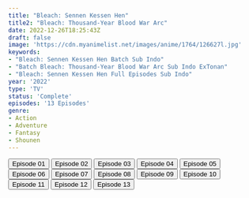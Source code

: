 ```yaml
---
title: "Bleach: Sennen Kessen Hen"
title2: "Bleach: Thousand-Year Blood War Arc"
date: 2022-12-26T18:25:43Z
draft: false
image: 'https://cdn.myanimelist.net/images/anime/1764/126627l.jpg'
keywords:
- "Bleach: Sennen Kessen Hen Batch Sub Indo"
- "Batch Bleach: Thousand-Year Blood War Arc Sub Indo ExTonan"
- "Bleach: Sennen Kessen Hen Full Episodes Sub Indo"
year: '2022'
type: 'TV'
status: 'Complete'
episodes: '13 Episodes'
genre:
- Action
- Adventure
- Fantasy
- Shounen
---
```


<div class="d-g gg-5 gtc-r ai-c">
<button onclick="window.open('?arc=G62ShR0fPp_20221010/1/MP4/Kuramanime-BLCH_S2-01-480p-ExTonan','_blank')">Episode 01</button>
<button onclick="window.open('?arc=sr6wnfboj4_20221018/2/MP4/Kuramanime-BLCH_S2-02-480p-ExTonan','_blank')">Episode 02</button>
<button onclick="window.open('?arc=K2MQjON0rT_20221025/3/MP4/Kuramanime-BLCH_S2-03-480p-ExTonan','_blank')">Episode 03</button>
<button onclick="window.open('?arc=3RSHEssIJk_20221101/4/MP4/Kuramanime-BLCH_S2-04-480p-ExTonan','_blank')">Episode 04</button>
<button onclick="window.open('?arc=evLghO65DO_20221113/5/MP4/Kuramanime-BLCH_S2-05-480p-ExTonan','_blank')">Episode 05</button>
<button onclick="window.open('?arc=x5ML40AXr0_20221115/6/MP4/Kuramanime-BLCH_S2-06-480p-ExTonan','_blank')">Episode 06</button>
<button onclick="window.open('?arc=gEkyRH30ze_20221122/7/MP4/Kuramanime-BLCH_S2-07-480p-ExTonan','_blank')">Episode 07</button>
<button onclick="window.open('?arc=9ifz6tZR99_20221130/8/MP4/Kuramanime-BLCH_S2-08-480p-ExTonan','_blank')">Episode 08</button>
<button onclick="window.open('?arc=ZODkQvhlpj_20221206/9/MP4/Kuramanime-BLCH_S2-09-480p-ExTonan','_blank')">Episode 09</button>
<button onclick="window.open('?arc=eVwhLlpVaO_20221213/10/MP4/Kuramanime-BLCH_S2-10-480p-ExTonan','_blank')">Episode 10</button>
<button onclick="window.open('?arc=RrbVPos6Xo_20221220/11/MP4/Kuramanime-BLCH_S2-11-480p-ExTonan','_blank')">Episode 11</button>
<button onclick="window.open('?arc=20221226_Kusagiri-asia-BleachSK-12-480p-mp4/Kusagiri.asia_BleachSK--12_480p','_blank')">Episode 12</button>
<button onclick="window.open('?arc=20221226_Kusagiri-asia-BleachSK-13-End-480p-mp4/Kusagiri.asia_BleachSK--13_End_480p','_blank')">Episode 13</button>
</div>